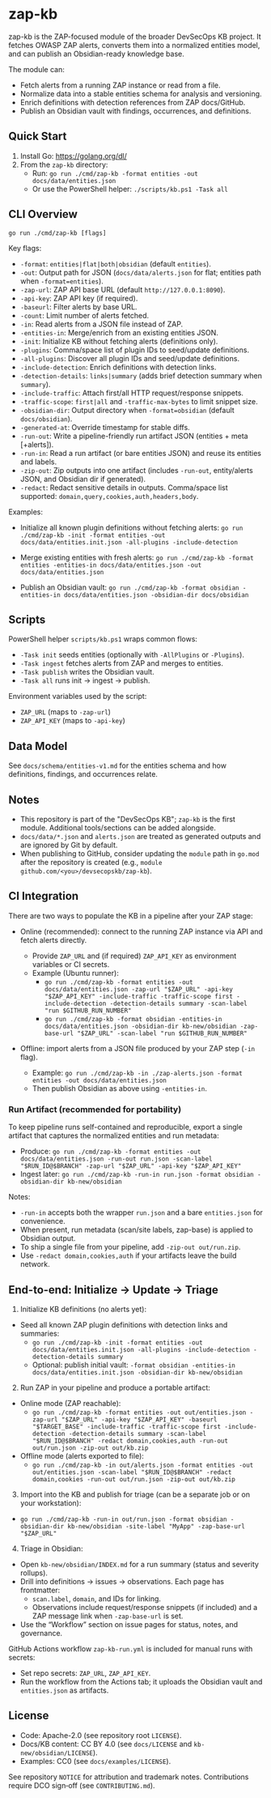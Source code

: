 # zap-kb

zap-kb is the ZAP-focused module of the broader DevSecOps KB project. It fetches OWASP ZAP alerts, converts them into a normalized entities model, and can publish an Obsidian-ready knowledge base.

The module can:
- Fetch alerts from a running ZAP instance or read from a file.
- Normalize data into a stable entities schema for analysis and versioning.
- Enrich definitions with detection references from ZAP docs/GitHub.
- Publish an Obsidian vault with findings, occurrences, and definitions.

## Quick Start
1. Install Go: https://golang.org/dl/
2. From the `zap-kb` directory:
   - Run: `go run ./cmd/zap-kb -format entities -out docs/data/entities.json`
   - Or use the PowerShell helper: `./scripts/kb.ps1 -Task all`

## CLI Overview
`go run ./cmd/zap-kb [flags]`

Key flags:
- `-format`: `entities|flat|both|obsidian` (default `entities`).
- `-out`: Output path for JSON (`docs/data/alerts.json` for flat; entities path when `-format=entities`).
- `-zap-url`: ZAP API base URL (default `http://127.0.0.1:8090`).
- `-api-key`: ZAP API key (if required).
- `-baseurl`: Filter alerts by base URL.
- `-count`: Limit number of alerts fetched.
- `-in`: Read alerts from a JSON file instead of ZAP.
- `-entities-in`: Merge/enrich from an existing entities JSON.
- `-init`: Initialize KB without fetching alerts (definitions only).
- `-plugins`: Comma/space list of plugin IDs to seed/update definitions.
- `-all-plugins`: Discover all plugin IDs and seed/update definitions.
- `-include-detection`: Enrich definitions with detection links.
- `-detection-details`: `links|summary` (adds brief detection summary when `summary`).
- `-include-traffic`: Attach first/all HTTP request/response snippets.
- `-traffic-scope`: `first|all` and `-traffic-max-bytes` to limit snippet size.
- `-obsidian-dir`: Output directory when `-format=obsidian` (default `docs/obsidian`).
- `-generated-at`: Override timestamp for stable diffs.
- `-run-out`: Write a pipeline-friendly run artifact JSON (entities + meta [+alerts]).
- `-run-in`: Read a run artifact (or bare entities JSON) and reuse its entities and labels.
- `-zip-out`: Zip outputs into one artifact (includes `-run-out`, entity/alerts JSON, and Obsidian dir if generated).
- `-redact`: Redact sensitive details in outputs. Comma/space list supported: `domain,query,cookies,auth,headers,body`.

Examples:
- Initialize all known plugin definitions without fetching alerts:
  `go run ./cmd/zap-kb -init -format entities -out docs/data/entities.init.json -all-plugins -include-detection`

- Merge existing entities with fresh alerts:
  `go run ./cmd/zap-kb -format entities -entities-in docs/data/entities.json -out docs/data/entities.json`

- Publish an Obsidian vault:
  `go run ./cmd/zap-kb -format obsidian -entities-in docs/data/entities.json -obsidian-dir docs/obsidian`

## Scripts
PowerShell helper `scripts/kb.ps1` wraps common flows:
- `-Task init` seeds entities (optionally with `-AllPlugins` or `-Plugins`).
- `-Task ingest` fetches alerts from ZAP and merges to entities.
- `-Task publish` writes the Obsidian vault.
- `-Task all` runs init → ingest → publish.

Environment variables used by the script:
- `ZAP_URL` (maps to `-zap-url`)
- `ZAP_API_KEY` (maps to `-api-key`)

## Data Model
See `docs/schema/entities-v1.md` for the entities schema and how definitions, findings, and occurrences relate.

## Notes
- This repository is part of the "DevSecOps KB"; `zap-kb` is the first module. Additional tools/sections can be added alongside.
- `docs/data/*.json` and `alerts.json` are treated as generated outputs and are ignored by Git by default.
- When publishing to GitHub, consider updating the `module` path in `go.mod` after the repository is created (e.g., `module github.com/<you>/devsecopskb/zap-kb`).

## CI Integration
There are two ways to populate the KB in a pipeline after your ZAP stage:

- Online (recommended): connect to the running ZAP instance via API and fetch alerts directly.
  - Provide `ZAP_URL` and (if required) `ZAP_API_KEY` as environment variables or CI secrets.
  - Example (Ubuntu runner):
    - `go run ./cmd/zap-kb -format entities -out docs/data/entities.json -zap-url "$ZAP_URL" -api-key "$ZAP_API_KEY" -include-traffic -traffic-scope first -include-detection -detection-details summary -scan-label "run $GITHUB_RUN_NUMBER"`
    - `go run ./cmd/zap-kb -format obsidian -entities-in docs/data/entities.json -obsidian-dir kb-new/obsidian -zap-base-url "$ZAP_URL" -scan-label "run $GITHUB_RUN_NUMBER"`

- Offline: import alerts from a JSON file produced by your ZAP step (`-in` flag).
  - Example: `go run ./cmd/zap-kb -in ./zap-alerts.json -format entities -out docs/data/entities.json`
  - Then publish Obsidian as above using `-entities-in`.

### Run Artifact (recommended for portability)
To keep pipeline runs self-contained and reproducible, export a single artifact that
captures the normalized entities and run metadata:

- Produce: `go run ./cmd/zap-kb -format entities -out docs/data/entities.json -run-out run.json -scan-label "$RUN_ID@$BRANCH" -zap-url "$ZAP_URL" -api-key "$ZAP_API_KEY"`
- Ingest later: `go run ./cmd/zap-kb -run-in run.json -format obsidian -obsidian-dir kb-new/obsidian`

Notes:
- `-run-in` accepts both the wrapper `run.json` and a bare `entities.json` for convenience.
- When present, run metadata (scan/site labels, zap-base) is applied to Obsidian output.
- To ship a single file from your pipeline, add `-zip-out out/run.zip`.
- Use `-redact domain,cookies,auth` if your artifacts leave the build network.

## End-to-end: Initialize → Update → Triage
1) Initialize KB definitions (no alerts yet):
- Seed all known ZAP plugin definitions with detection links and summaries:
  - `go run ./cmd/zap-kb -init -format entities -out docs/data/entities.init.json -all-plugins -include-detection -detection-details summary`
  - Optional: publish initial vault: `-format obsidian -entities-in docs/data/entities.init.json -obsidian-dir kb-new/obsidian`

2) Run ZAP in your pipeline and produce a portable artifact:
- Online mode (ZAP reachable):
  - `go run ./cmd/zap-kb -format entities -out out/entities.json -zap-url "$ZAP_URL" -api-key "$ZAP_API_KEY" -baseurl "$TARGET_BASE" -include-traffic -traffic-scope first -include-detection -detection-details summary -scan-label "$RUN_ID@$BRANCH" -redact domain,cookies,auth -run-out out/run.json -zip-out out/kb.zip`
- Offline mode (alerts exported to file):
  - `go run ./cmd/zap-kb -in out/alerts.json -format entities -out out/entities.json -scan-label "$RUN_ID@$BRANCH" -redact domain,cookies -run-out out/run.json -zip-out out/kb.zip`

3) Import into the KB and publish for triage (can be a separate job or on your workstation):
- `go run ./cmd/zap-kb -run-in out/run.json -format obsidian -obsidian-dir kb-new/obsidian -site-label "MyApp" -zap-base-url "$ZAP_URL"`

4) Triage in Obsidian:
- Open `kb-new/obsidian/INDEX.md` for a run summary (status and severity rollups).
- Drill into definitions → issues → observations. Each page has frontmatter:
  - `scan.label`, `domain`, and IDs for linking.
  - Observations include request/response snippets (if included) and a ZAP message link when `-zap-base-url` is set.
- Use the “Workflow” section on issue pages for status, notes, and governance.

GitHub Actions workflow `zap-kb-run.yml` is included for manual runs with secrets:
- Set repo secrets: `ZAP_URL`, `ZAP_API_KEY`.
- Run the workflow from the Actions tab; it uploads the Obsidian vault and `entities.json` as artifacts.

## License
- Code: Apache-2.0 (see repository root `LICENSE`).
- Docs/KB content: CC BY 4.0 (see `docs/LICENSE` and `kb-new/obsidian/LICENSE`).
- Examples: CC0 (see `docs/examples/LICENSE`).

See repository `NOTICE` for attribution and trademark notes. Contributions require DCO sign‑off (see `CONTRIBUTING.md`).
